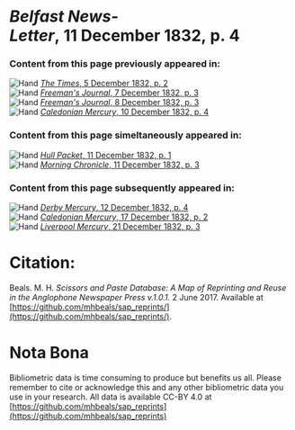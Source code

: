 # *Belfast News-Letter*, 11 December 1832, p. 4  
  
### Content from this page previously appeared in:  
![Hand](http://scissorsandpaste.net/wp-content/uploads/2017/06/smallhandpointer.png) [*The Times*, 5 December 1832, p. 2](https://mhbeals.github.io/sap_html/The-Times/The-Times-5-December-1832-p-2)  
![Hand](http://scissorsandpaste.net/wp-content/uploads/2017/06/smallhandpointer.png) [*Freeman's Journal*, 7 December 1832, p. 3](https://mhbeals.github.io/sap_html/Freeman's-Journal/Freeman's-Journal-7-December-1832-p-3)  
![Hand](http://scissorsandpaste.net/wp-content/uploads/2017/06/smallhandpointer.png) [*Freeman's Journal*, 8 December 1832, p. 3](https://mhbeals.github.io/sap_html/Freeman's-Journal/Freeman's-Journal-8-December-1832-p-3)  
![Hand](http://scissorsandpaste.net/wp-content/uploads/2017/06/smallhandpointer.png) [*Caledonian Mercury*, 10 December 1832, p. 4](https://mhbeals.github.io/sap_html/Caledonian-Mercury/Caledonian-Mercury-10-December-1832-p-4)  
  
### Content from this page simeltaneously appeared in:  
![Hand](http://scissorsandpaste.net/wp-content/uploads/2017/06/smallhandpointer.png) [*Hull Packet*, 11 December 1832, p. 1](https://mhbeals.github.io/sap_html/Hull-Packet/Hull-Packet-11-December-1832-p-1)  
![Hand](http://scissorsandpaste.net/wp-content/uploads/2017/06/smallhandpointer.png) [*Morning Chronicle*, 11 December 1832, p. 3](https://mhbeals.github.io/sap_html/Morning-Chronicle/Morning-Chronicle-11-December-1832-p-3)  
  
### Content from this page subsequently appeared in:  
![Hand](http://scissorsandpaste.net/wp-content/uploads/2017/06/smallhandpointer.png) [*Derby Mercury*, 12 December 1832, p. 4](https://mhbeals.github.io/sap_html/Derby-Mercury/Derby-Mercury-12-December-1832-p-4)  
![Hand](http://scissorsandpaste.net/wp-content/uploads/2017/06/smallhandpointer.png) [*Caledonian Mercury*, 17 December 1832, p. 2](https://mhbeals.github.io/sap_html/Caledonian-Mercury/Caledonian-Mercury-17-December-1832-p-2)  
![Hand](http://scissorsandpaste.net/wp-content/uploads/2017/06/smallhandpointer.png) [*Liverpool Mercury*, 21 December 1832, p. 3](https://mhbeals.github.io/sap_html/Liverpool-Mercury/Liverpool-Mercury-21-December-1832-p-3)  


# Citation: 

Beals. M. H. *Scissors and Paste Database: A Map of Reprinting and Reuse in the Anglophone Newspaper Press v.1.0.1.* 2 June 2017. Available at [https://github.com/mhbeals/sap_reprints/](https://github.com/mhbeals/sap_reprints/). 

# Nota Bona

Bibliometric data is time consuming to produce but benefits us all. Please remember to cite or acknowledge this and any other bibliometric data you use in your research. All data is available CC-BY 4.0 at [https://github.com/mhbeals/sap_reprints](https://github.com/mhbeals/sap_reprints)